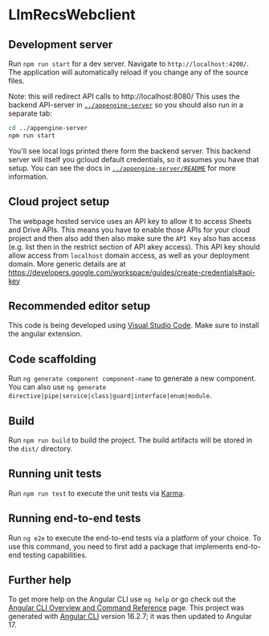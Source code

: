 # LlmRecsWebclient

## Development server

Run `npm run start` for a dev server. Navigate to `http://localhost:4200/`. The application will automatically reload if you change any of the source files.

Note: this will redirect API calls to http://localhost:8080/ This uses the backend API-server in [`../appengine-server`](../appengine-server) so you should also run in a separate tab:

```sh
cd ../appengine-server
npm run start
```

You'll see local logs printed there form the backend server. This backend server will itself you gcloud default credentials, so it assumes you have that setup. You can see the docs in [`../appengine-server/README`](../appengine-server/README) for more information.

## Cloud project setup

The webpage hosted service uses an API key to allow it to access Sheets and Drive APIs. This means you have to enable those APIs for your cloud project and then also add then also make sure the `API Key` also has access (e.g. list then in the restrict section of API akey access). This API key should allow access from `localhost` domain access, as well as your deployment domain. More generic details are at https://developers.google.com/workspace/guides/create-credentials#api-key

## Recommended editor setup

This code is being developed using [Visual Studio Code](https://code.visualstudio.com/). Make sure to install the angular extension.

## Code scaffolding

Run `ng generate component component-name` to generate a new component. You can also use `ng generate directive|pipe|service|class|guard|interface|enum|module`.

## Build

Run `npm run build` to build the project. The build artifacts will be stored in the `dist/` directory.

## Running unit tests

Run `npm run test` to execute the unit tests via [Karma](https://karma-runner.github.io).

## Running end-to-end tests

Run `ng e2e` to execute the end-to-end tests via a platform of your choice. To use this command, you need to first add a package that implements end-to-end testing capabilities.

## Further help

To get more help on the Angular CLI use `ng help` or go check out the [Angular CLI Overview and Command Reference](https://angular.io/cli) page. This project was generated with [Angular CLI](https://github.com/angular/angular-cli) version 16.2.7; it was then updated to Angular 17.

